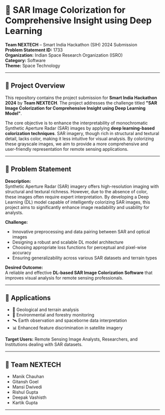 # 🌌 SAR Image Colorization for Comprehensive Insight using Deep Learning

**Team NEXTECH** – Smart India Hackathon (SIH) 2024 Submission  
**Problem Statement ID:** 1733  
**Organization:** Indian Space Research Organization (ISRO)  
**Category:** Software  
**Theme:** Space Technology  

---

## 🚀 Project Overview

This repository contains the project submission for **Smart India Hackathon 2024** by **Team NEXTECH**. The project addresses the challenge titled **"SAR Image Colorization for Comprehensive Insight using Deep Learning Model"**.

The core objective is to enhance the interpretability of monochromatic Synthetic Aperture Radar (SAR) images by applying **deep learning-based colorization techniques**. SAR imagery, though rich in structural and textural detail, lacks color, making it less intuitive for visual analysis. By colorizing these grayscale images, we aim to provide a more comprehensive and user-friendly representation for remote sensing applications.

---

## 🧠 Problem Statement

**Description:**  
Synthetic Aperture Radar (SAR) imagery offers high-resolution imaging with structural and textural richness. However, due to the absence of color, these images often require expert interpretation. By developing a Deep Learning (DL) model capable of intelligently colorizing SAR images, this project aims to significantly enhance image readability and usability for analysts.

**Challenge:**  
- Innovative preprocessing and data pairing between SAR and optical images  
- Designing a robust and scalable DL model architecture  
- Choosing appropriate loss functions for perceptual and pixel-wise accuracy  
- Ensuring generalizability across various SAR datasets and terrain types

**Desired Outcome:**  
A reliable and effective **DL-based SAR Image Colorization Software** that improves visual analysis for remote sensing professionals.

---

## 🧪 Applications

- 🌋 Geological and terrain analysis  
- 🌳 Environmental and forestry monitoring  
- 🛰️ Earth observation and spaceborne data interpretation  
- 📊 Enhanced feature discrimination in satellite imagery  

**Target Users:** Remote Sensing Image Analysts, Researchers, and Institutions dealing with SAR datasets.

---

## 👥 Team NEXTECH

- Manik Chauhan  
- Gitansh Goel  
- Mansi Dwivedi  
- Rishul Gupta  
- Deepak Vashisth  
- Kartik Gupta  

---


